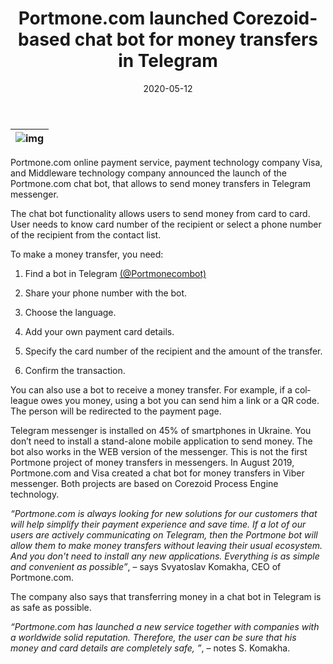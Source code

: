 ﻿---
date: '2020-05-12'
url: 'portmone-visa-chatbot-corezoid'
next: 'blue-finance-corezoid-financial-services'
title: 'Portmone.com launched Corezoid-based chat bot for money transfers in Telegram'
description: 'The company also says that transferring money in a chat bot in Telegram is as safe as possible. Project based on Corezoid Process Engine technology.'
image: '/images/portmone-visa-chatbot-corezoid2.png'
category:
    - 'Use cases'
subcategory:
	- 'Enterprise'
tags:
    - 'fintech'
    - 'moneytransfer'
    - 'p2p'
    - 'visa'
    - 'portmone'
    - 'chatbot'
    - 'messenger'
    - 'telegram'
    - 'corezoid'
lang: 'en'
---

| ![img](../images/portmone-visa-chatbot-corezoid2.png) |
| :---: |

Portmone.com online payment service, payment technology company Visa, and Middleware technology company announced the launch of the Portmone.com chat bot, that allows to send money transfers in Telegram messenger.
  
The chat bot functionality allows users to send money from card to card. User needs to know card number of the recipient or select a phone number of the recipient from the contact list.

To make a money transfer, you need:

1. Find a bot in Telegram [(@Portmonecombot)](https://xn--80affa3aj0al.xn--80asehdb/#/im?p=@Portmonecombot)

2. Share your phone number with the bot.

3. Choose the language.

4. Add your own payment card details.

5. Specify the card number of the recipient and the amount of the transfer.

7. Confirm the transaction.
  
You can also use a bot to receive a money transfer. For example, if a colleague owes you money, using a bot you can send him a link or a QR code. The person will be redirected to the payment page.

Telegram messenger is installed on 45% of smartphones in Ukraine. You don’t need to install a stand-alone mobile application to send money. The bot also works in the WEB version of the messenger. This is not the first Portmone project of money transfers in messengers. In August 2019, Portmone.com and Visa created a chat bot for money transfers in Viber messenger. Both projects are based on Corezoid Process Engine technology.

*“Portmone.com is always looking for new solutions for our customers that will help simplify their payment experience and save time. If a lot of our users are actively communicating on Telegram, then the Portmone bot will allow them to make money transfers without leaving their usual ecosystem. And you don't need to install any new applications. Everything is as simple and convenient as possible”*, – says Svyatoslav Komakha, CEO of Portmone.com.  

The company also says that transferring money in a chat bot in Telegram is as safe as possible.

*“Portmone.com has launched a new service together with companies with a worldwide solid reputation. Therefore, the user can be sure that his money and card details are completely safe, ”*, – notes S. Komakha.

